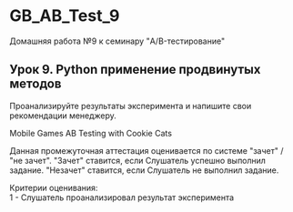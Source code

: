 # GB_AB_Test_9
Домашняя работа №9 к семинару "A/B-тестирование"

## Урок 9. Python применение продвинутых методов
Проанализируйте результаты эксперимента и напишите свои рекомендации менеджеру. 
  
Mobile Games AB Testing with Cookie Cats   
  
Данная промежуточная аттестация оценивается по системе "зачет" / "не зачет". "Зачет" ставится, если Слушатель успешно выполнил задание. "Незачет" ставится, если Слушатель не выполнил задание.  
  
Критерии оценивания:  
1 - Слушатель проанализировал результат эксперимента  